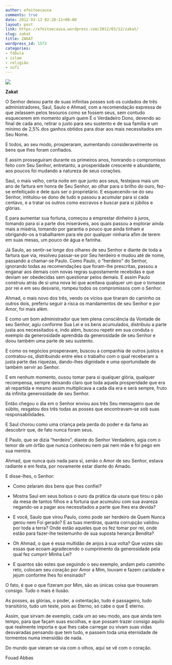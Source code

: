 ```yaml
---
author: efeitoecausa
comments: true
date: 2012-03-13 02:28:11+00:00
layout: post
link: https://efeitoecausa.wordpress.com/2012/03/12/zakat/
slug: zakat
title: ZAKAT
wordpress_id: 1572
categories:
- fábula
- islam
- religião
- sufi
---
```


[![](https://efeitoecausa.files.wordpress.com/2012/03/calculate-zakat-islam1.jpg)](https://efeitoecausa.files.wordpress.com/2012/03/calculate-zakat-islam1.jpg)

**Zakat**



O Senhor deixou parte de suas infinitas posses sob os cuidados de três administradores, Saul, Saulo e Ahmad, com a recomendação expressa de que zelassem pelos tesouros como se fossem seus, sem contudo esquecerem em momento algum quem É o Verdadeiro Dono, devendo ao final de cada ano, retirar o justo para seu sustento e de sua família e um mínimo de 2,5% dos ganhos obtidos para doar aos mais necessitados em Seu Nome.





E todos, ao seu modo, prosperaram, aumentando consideravelmente os bens que lhes foram confiados.



E assim prosseguiram durante os primeiros anos, honrando o compromisso feito com Seu Senhor, entretanto, a prosperidade crescente e abundante, aos poucos foi mudando a natureza de seus corações.



Saul, o mais velho, certa noite em que junto aos seus, festejava mais um ano de fartura em honra de Seu Senhor, ao olhar para o brilho do ouro, fez-se enfeitiçado e dele quis ser o proprietário. E esquecendo-se do seu Senhor, intitulou-se dono de tudo e passou a acumular para si cada centavo, e a tratar os outros como escravos e buscar para si júbilos e glórias.

E para aumentar sua fortuna, começou a emprestar dinheiro à juros, tomando para si a parte dos miseráveis, aos quais passou a explorar ainda mais a miséria, tomando por garantia o pouco que ainda tinham e obrigando-os a trabalharem para ele por qualquer ninharia afim de terem em suas mesas, um pouco de água e farinha.



Já Saulo, ao sentir-se longe dos olhares de seu Senhor e diante de toda a fartura que via, resolveu passar-se por Seu herdeiro e mudou até de nome, passando a chamar-se Paulo. Como Paulo, o “herdeiro” do Senhor, ignorando todas as recomendações que foram-lhe prescritas, passou a enganar aos demais com novas regras supostamente recebidas e que deviam ser obedecidas sem questionar pelos demais. E assim Paulo construiu atrás de si uma nova lei que aceitava qualquer um que o tomasse por rei e em seu desvario, rompeu todos os compromissos com o Senhor.



Ahmad, o mais novo dos três, vendo os vícios que tiraram do caminho os outros dois, preferiu seguir à risca os mandamentos de seu Senhor e por Amor, foi mais além.



E como um bom administrador que tem plena consciência da Vontade de seu Senhor, agiu conforme Sua Lei e os bens acumulados, distribuiu a parte justa aos necessitados e, indo além, buscou repetir em sua conduta o exemplo da generosidade aprendida da generosidade de seu Senhor e doou também uma parte de seu sustento.



E como os negócios prosperavam, buscou a companhia de outros justos e contratou-os, distribuindo entre eles o trabalho com o qual receberam a justa parte das riquezas, dando-lhes dignidade e uma oportunidade de também servir ao Senhor.



E em nenhum momento, ousou tomar para si qualquer glória, qualquer recompensa, sempre deixando claro que toda aquela prosperidade que era ali repartida e mesmo assim multiplicava a cada dia era e será sempre, fruto da infinita generosidade de seu Senhor.



Então chegou o dia em o Senhor enviou aos três Seu mensageiro que de súbito, resgatou dos três todas as posses que encontravam-se sob suas responsabilidades.



E Saul chorou como uma criança pela perda do poder e da fama ao descobrir que, de fato nunca foram seus.



E Paulo, que se dizia “herdeiro”, diante do Senhor Verdadeiro, agia com o temor de um órfão que nunca conheceu nem pai nem mãe e foi pego em sua mentira.



Ahmad, que nunca quis nada para si, senão o Amor de seu Senhor, estava radiante e em festa, por novamente estar diante do Amado.



E disse-lhes, o Senhor:



	
  * Como zelaram dos bens que lhes confiei?



	
  * Mostra Saul em seus bolsos o ouro da prática da usura que tirou o pão da mesa de tantos filhos e a fortuna que acumulou com sua avareza negando-se a pagar aos necessitados a parte que lhes era devida?



	
  * E você, Saulo que virou Paulo, como pode ser herdeiro de Quem Nunca gerou nem Foi gerado? E as tuas mentiras, quanta corrupção validou por toda a terra? Onde estão aqueles que os fez tomar por rei, onde estão para fazer-lhe testemunho de sua suposta herança Bendita?



	
  * Oh Ahmad, o que é essa multidão de anjos à sua volta? Que vozes são essas que ecoam agradecendo o cumprimento da generosidade pela qual fez cumprir Minha Lei?

	
  * E quantos são estes que seguindo o seu exemplo, andam pelo caminho reto, colocam seu coração por Amor a Mim, louvam e fazem caridade e jejum conforme lhes foi ensinado?




O fato, é que o que fizeram por Mim, são as únicas coisa que trouxeram consigo. Tudo o mais é ilusão.

As posses, as glórias, o poder, a ostentação, tudo é passageiro, tudo transitório, tudo um teste, pois ao Eterno, só cabe o que É eterno.



Assim, que sirvam de exemplo, cada um ao seu modo, aos que ainda tem tempo, para que façam suas escolhas, e que possam trazer consigo aquilo que realmente importa e que lhes cabe carregar ou vivam suas vidas desvairadas pensando que tem tudo, e passem toda uma eternidade de tormentos numa imensidão de nada.



Do mundo que vieram se via com o olhos, aqui se vê com o coração.



Fouad Abbas
